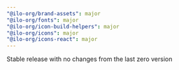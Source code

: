 ```yaml
---
"@ilo-org/brand-assets": major
"@ilo-org/fonts": major
"@ilo-org/icon-build-helpers": major
"@ilo-org/icons": major
"@ilo-org/icons-react": major
---
```


Stable release with no changes from the last zero version
